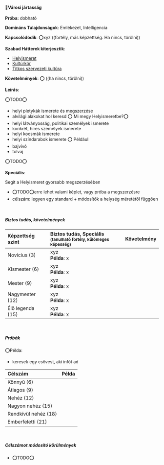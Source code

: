#### 🔵Városi jártasság

**Próba:** dobható

**Domináns Tulajdonságok**: Emlékezet, Intelligencia

**Kapcsolódódik**: ⭕xyz  ((fortély, más képzettség. Ha nincs, törölni))

**Szabad Hátterek kiterjesztik**:
- [Helyismeret](../hatterek.kiemelt/helyismeret.md)
- [Kultúrkör](../hatterek.kiemelt/kulturkor.md)
- [Titkos szervezeti kultúra](../hatterek.szabad/titkos_szervezeti_kultura.md)

**Követelmények**: ⭕ ((ha nincs, törölni))

**Leírás**:

⭕TODO⭕
- helyi pletykák ismerete és megszerzése
- alvilági alakokat hol keresd
⭕ Mi megy Helyismeretbe?⭕
- helyi látványosság, politikai személyek ismerete
- konkrét, híres személyek ismerete
- helyi kocsmák ismerete
- helyi színdarabok ismerete
⭕
Például
- bajvívó
- tolvaj



⭕TODO⭕

**Speciális**:

Segít a Helyismeret gyorsabb megszerzésében
- ⭕TODO⭕erre lehet valami képlet, vagy próba a megszerzésre
- célszám: legyen egy standard + módosítók a helység méretétől függően

<br />

##### Biztos tudás, követelmények

| Képzettség szint | Biztos tudás, Speciális <br /><sub>(tanulható fortély, különleges  képesség)</sub> | Követelmény |
|:---------------- |:---------------------------------------------------------------------------------- |:-----------:|
| Novícius (3)     | xyz <br /> **Példa**: x                                                            |             |
| Kismester (6)    | xyz <br /> **Példa**: x                                                            |             |
| Mester (9)       | xyz <br /> **Példa**: x                                                            |             |
| Nagymester (12)  | xyz <br /> **Példa**: x                                                            |             |
| Élő legenda (15) | xyz <br /> **Példa**: x                                                            |             |

<br />

##### Próbák

⭕Példa:
 - keresek egy csövest, aki infót ad
 

| Célszám | Példa  |
| :----------- | :----------- |
| Könnyű       (6)  | |
| Átlagos      (9)  | |
| Nehéz        (12) | |
| Nagyon nehéz (15) | |
| Rendkívül nehéz (18) | |
| Emberfeletti (21) | |

<br />

##### Célszámot módosító körülmények

- ⭕TODO⭕
